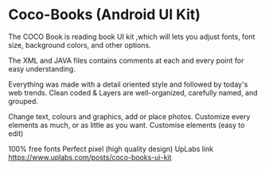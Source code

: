 # Coco-Books (Android UI Kit)

The COCO Book is reading book UI kit ,which will  lets you adjust fonts, font size, background colors, and other options.

The XML and JAVA files contains comments at each and every point for easy understanding.

Everything was made with a detail oriented style and followed by today's web trends. Clean coded & Layers are well-organized, carefully named, and grouped.

Change text, colours and graphics, add or place photos.
Customize every elements as much, or as little as you want.
Customise elements (easy to edit)

100% free fonts
Perfect pixel (high quality design)
UpLabs link https://www.uplabs.com/posts/coco-books-ui-kit
